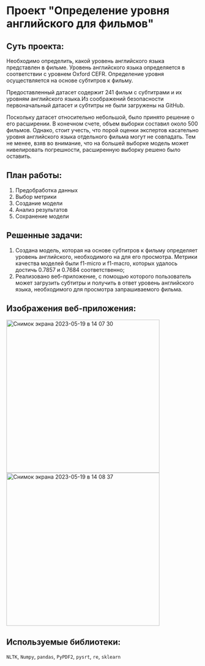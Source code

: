 # Проект "Определение уровня английского для фильмов"

## Суть проекта:

Необходимо определить, какой уровень английского языка представлен в фильме. Уровень английского языка определяется в соответствии с уровнем Oxford CEFR. Определение уровня осуществляется на основе субтитров к фильму. 

Предоставленный датасет содержит 241 фильм с субтитрами и их уровням английского языка.Из соображений безопасности первоначальный датасет и субтитры не были загружены на GitHub.

Поскольку датасет относительно небольшой, было принято решение о его расширении. В конечном счете, объем выборки составил около 500 фильмов. Однако, стоит учесть, что порой оценки экспертов касательно уровня английского языка отдельного фильма могут не совпадать. Тем не менее, взяв во внимание, что на большей выборке модель может нивелировать погрешности, расширенную выборку решено было оставить.

## План работы:

1. Предобработка данных
2. Выбор метрики
3. Создание модели
4. Анализ результатов
5. Сохранение модели

## Решенные задачи:

1. Создана модель, которая на основе субтитров к фильму определяет уровень английского, необходимого на для его просмотра. Метрики качества моделей были f1-micro и f1-macro, которых удалось достичь 0.7857 и 0.7684 соответственно;
2. Реализовано веб-приложение, с помощью которого пользователь может загрузить субтитры и получить в ответ уровень английского языка, необходимого для просмотра запрашиваемого фильма.

## Изображения веб-приложения:

<img width="400" alt="Снимок экрана 2023-05-19 в 14 07 30" src="https://github.com/Midle68/movies_english_level/assets/88423574/398043a0-653a-4221-81ee-0fe190705132"><img width="400" alt="Снимок экрана 2023-05-19 в 14 08 37" src="https://github.com/Midle68/movies_english_level/assets/88423574/f359a8cb-315c-4aca-b77e-e66ea6b750cf">

## Используемые библиотеки:

`NLTK`, `Numpy`, `pandas`, `PyPDF2`, `pysrt`, `re`, `sklearn`

